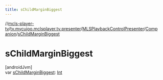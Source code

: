 ```yaml
---
title: sChildMarginBiggest
---
```

//[mcls-player-tv](../../../../index.html)/[tv.mycujoo.mclsplayer.tv.presenter](../../index.html)/[MLSPlaybackControlPresenter](../index.html)/[Companion](index.html)/[sChildMarginBiggest](s-child-margin-biggest.html)



# sChildMarginBiggest



[androidJvm]\
var [sChildMarginBiggest](s-child-margin-biggest.html): [Int](https://kotlinlang.org/api/latest/jvm/stdlib/kotlin/-int/index.html)




